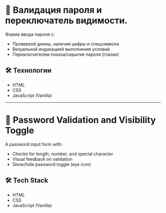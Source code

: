 # 🔐 Валидация пароля и переключатель видимости.

Форма ввода пароля с:
- Проверкой длины, наличия цифры и спецсимвола
- Визуальной индикацией выполнения условий
- Переключателем показа/скрытия пароля (глазик)

## 🛠 Технологии
- HTML
- CSS
- JavaScript (Vanilla)

---

# 🔐 Password Validation and Visibility Toggle

A password input form with:
- Checks for length, number, and special character
- Visual feedback on validation
- Show/hide password toggle (eye icon)

## 🛠 Tech Stack
- HTML  
- CSS  
- JavaScript (Vanilla)
